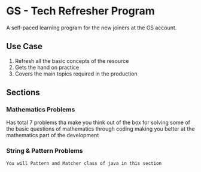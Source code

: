 # GS - Tech Refresher Program
A self-paced learning program for the new joiners at the GS account.

## Use Case
1. Refresh all the basic concepts of the resource
2. Gets the hand on practice 
3. Covers the main topics required in the production

## Sections
### Mathematics Problems
Has total 7 problems tha make you think out of the box for solving some of the basic questions of mathematics through coding making you better at the mathematics part of the development

### String & Pattern Problems
`You will Pattern and Matcher class of java in this section`
